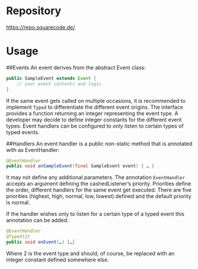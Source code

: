 # Repository
https://repo.squarecode.de/
# Usage
##Events
An event derives from the abstract Event class:
```Java
public SampleEvent extends Event {
	// your event contents and logic
}
```
If the same event gets called on multiple occasions, it is recommended to implement ```Typed``` to differentiate the
different event origins. The interface provides a function returning an integer representing the event type. A developer
may decide to define integer constants for the different event types. Event handlers can be configured to only listen
to certain types of typed events.

##Handlers
An event handler is a public non-static method that is annotated with as EventHandler:
```Java
@EventHandler
public void onSampleEvent(final SampleEvent event) { … }
```
It may not define any additional parameters. The annotation ```EventHandler``` accepts an argument defining the
cashedListener’s priority. Priorities define the order, different handlers for the same event get executed. There are five
priorities (highest, high, normal, low, lowest) defined and the default priority is normal.

If the handler wishes only to listen for a certain type of a typed event this annotation can be added:
```Java
@EventHandler
@Typed(2)
public void onEvent(…) {…}
```
Where 2 is the event type and should, of course, be replaced with an integer constant defined somewhere else.